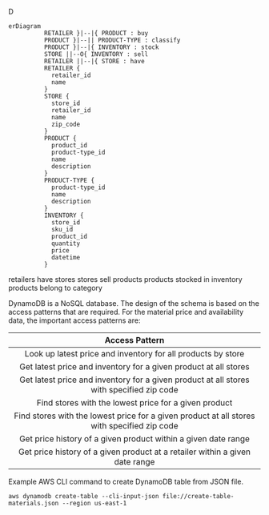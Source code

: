 D

```mermaid
erDiagram
          RETAILER }|--|{ PRODUCT : buy
          PRODUCT }|--|| PRODUCT-TYPE : classify
          PRODUCT }|--|{ INVENTORY : stock
          STORE ||--O{ INVENTORY : sell
          RETAILER ||--|{ STORE : have
          RETAILER {
            retailer_id
            name
          }
          STORE {
            store_id
            retailer_id
            name
            zip_code
          }
          PRODUCT {
            product_id
            product-type_id
            name
            description
          }
          PRODUCT-TYPE {
            product-type_id
            name
            description
          }
          INVENTORY {
            store_id
            sku_id
            product_id
            quantity
            price
            datetime
          }

```

retailers have stores
stores sell products
products stocked in inventory
products belong to category

DynamoDB is a NoSQL database.  The design of the schema is based on the access patterns that are required.   For the material price and availability data, the important access patterns are:

| Access Pattern |
|:---:|
| Look up latest price and inventory for all products by store |
| Get latest price and inventory for a given product at all stores |
| Get latest price and inventory for a given product at all stores with specified zip code |
| Find stores with the lowest price for a given product |
| Find stores with the lowest price for a given product at all stores with specified zip code |
| Get price history of a given product within a given date range |
| Get price history of a given product at a retailer within a given date range |

Example AWS CLI command to create DynamoDB table from JSON file.

```
aws dynamodb create-table --cli-input-json file://create-table-materials.json --region us-east-1
```
